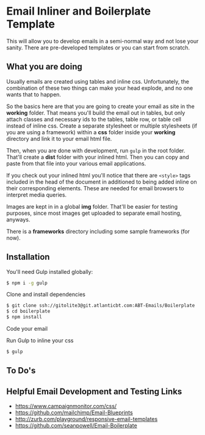 # Email Inliner and Boilerplate Template
This will allow you to develop emails in a semi-normal way and not lose your sanity. There are pre-developed templates or you can start from scratch.

## What you are doing
Usually emails are created using tables and inline css. Unfortunately, the combination of these two things can make your head explode, and no one wants that to happen. 

So the basics here are that you are going to create your email as site in the  **working** folder. That means you'll build the email out in tables, but only attach classes and necessary ids to the tables, table row, or table cell instead of inline css. 
Create a separate stylesheet or multiple stylesheets (if you are using a framework) within a **css** folder inside your **working** directory and link it to your email html file.

Then, when you are done with development, run ``gulp`` in the root folder. That'll create a **dist** folder with your inlined html. Then you can copy and paste from that file into your various email applications.

If you check out your inlined html you'll notice that there are ``<style>`` tags included in the head of the document in additioned to being added inline on their corresponding elements. These are needed for email browsers to interpret media queries.

Images are kept in in a global **img** folder. That'll be easier for testing purposes, since most images get uploaded to separate email hosting, anyways.

There is a **frameworks** directory including some sample frameworks (for now).

## Installation

You'll need Gulp installed globally:

```sh
$ npm i -g gulp
```

Clone and install dependencies

```sh
$ git clone ssh://gitolite3@git.atlanticbt.com:ABT-Emails/Boilerplate
$ cd boilerplate
$ npm install
```

Code your email

Run Gulp to inline your css
```sh
$ gulp
```

## To Do's


## Helpful Email Development and Testing Links
* https://www.campaignmonitor.com/css/
* https://github.com/mailchimp/Email-Blueprints
* http://zurb.com/playground/responsive-email-templates
* https://github.com/seanpowell/Email-Boilerplate